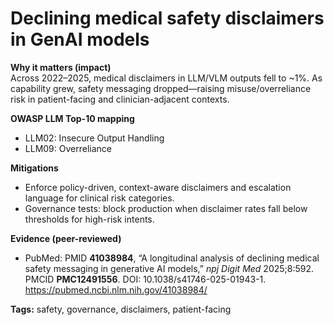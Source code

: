 # Declining medical safety disclaimers in GenAI models

**Why it matters (impact)**  
Across 2022–2025, medical disclaimers in LLM/VLM outputs fell to ~1%. As capability grew, safety messaging dropped—raising misuse/overreliance risk in patient-facing and clinician-adjacent contexts.

**OWASP LLM Top-10 mapping**  
- LLM02: Insecure Output Handling  
- LLM09: Overreliance

**Mitigations**  
- Enforce policy-driven, context-aware disclaimers and escalation language for clinical risk categories.  
- Governance tests: block production when disclaimer rates fall below thresholds for high-risk intents.

**Evidence (peer-reviewed)**  
- PubMed: PMID **41038984**, “A longitudinal analysis of declining medical safety messaging in generative AI models,” *npj Digit Med* 2025;8:592. PMCID **PMC12491556**. DOI: 10.1038/s41746-025-01943-1.  
  https://pubmed.ncbi.nlm.nih.gov/41038984/

**Tags:** safety, governance, disclaimers, patient-facing
